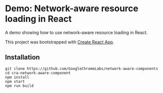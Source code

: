 
# Demo: Network-aware resource loading in React

A demo showing how to use network-aware resource loading in React.

This project was bootstrapped with [Create React App](https://github.com/facebookincubator/create-react-app).

## Installation
```
git clone https://github.com/GoogleChromeLabs/network-aware-components
cd cra-network-aware-component
npm install
npm start
npm run build
```